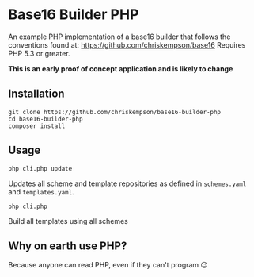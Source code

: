 # Base16 Builder PHP
An example PHP implementation of a base16 builder that follows the conventions found at: https://github.com/chriskempson/base16
Requires PHP 5.3 or greater.

**This is an early proof of concept application and is likely to change**

## Installation

    git clone https://github.com/chriskempson/base16-builder-php
    cd base16-builder-php
    composer install

## Usage

    php cli.php update
Updates all scheme and template repositories as defined in `schemes.yaml` and `templates.yaml`.

    php cli.php
Build all templates using all schemes

## Why on earth use PHP?
Because anyone can read PHP, even if they can't program :wink: